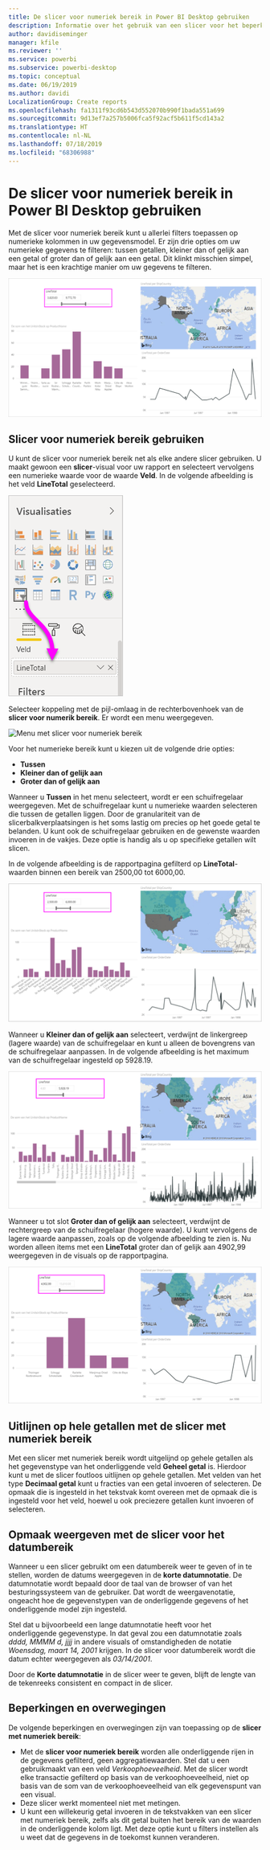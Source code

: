 ```yaml
---
title: De slicer voor numeriek bereik in Power BI Desktop gebruiken
description: Informatie over het gebruik van een slicer voor het beperken van numerieke bereiken in Power BI Desktop
author: davidiseminger
manager: kfile
ms.reviewer: ''
ms.service: powerbi
ms.subservice: powerbi-desktop
ms.topic: conceptual
ms.date: 06/19/2019
ms.author: davidi
LocalizationGroup: Create reports
ms.openlocfilehash: fa1311f93cd6b543d552070b990f1bada551a699
ms.sourcegitcommit: 9d13ef7a257b5006fca5f92acf5b611f5cd143a2
ms.translationtype: HT
ms.contentlocale: nl-NL
ms.lasthandoff: 07/18/2019
ms.locfileid: "68306988"
---
```

# <a name="use-the-numeric-range-slicer-in-power-bi-desktop"></a>De slicer voor numeriek bereik in Power BI Desktop gebruiken
Met de slicer voor numeriek bereik kunt u allerlei filters toepassen op numerieke kolommen in uw gegevensmodel. Er zijn drie opties om uw numerieke gegevens te filteren: tussen getallen, kleiner dan of gelijk aan een getal of groter dan of gelijk aan een getal. Dit klinkt misschien simpel, maar het is een krachtige manier om uw gegevens te filteren.

![Visual met slicer voor numeriek bereik](media/desktop-slicer-numeric-range/desktop-slicer-numeric-range-0.png)

## <a name="use-the-numeric-range-slicer"></a>Slicer voor numeriek bereik gebruiken
U kunt de slicer voor numeriek bereik net als elke andere slicer gebruiken. U maakt gewoon een **slicer**-visual voor uw rapport en selecteert vervolgens een numerieke waarde voor de waarde **Veld**. In de volgende afbeelding is het veld **LineTotal** geselecteerd.

![Een slicer voor numeriek bereik maken](media/desktop-slicer-numeric-range/desktop-slicer-numeric-range-1-create.png)

Selecteer koppeling met de pijl-omlaag in de rechterbovenhoek van de **slicer voor numerik bereik**. Er wordt een menu weergegeven.

![Menu met slicer voor numeriek bereik](media/desktop-slicer-numeric-range/desktop-slicer-numeric-range-2-between.png)

Voor het numerieke bereik kunt u kiezen uit de volgende drie opties:

* **Tussen**
* **Kleiner dan of gelijk aan**
* **Groter dan of gelijk aan**

Wanneer u **Tussen** in het menu selecteert, wordt er een schuifregelaar weergegeven. Met de schuifregelaar kunt u numerieke waarden selecteren die tussen de getallen liggen. Door de granulariteit van de slicerbalkverplaatsingen is het soms lastig om precies op het goede getal te belanden. U kunt ook de schuifregelaar gebruiken en de gewenste waarden invoeren in de vakjes. Deze optie is handig als u op specifieke getallen wilt slicen. 

In de volgende afbeelding is de rapportpagina gefilterd op **LineTotal**-waarden binnen een bereik van 2500,00 tot 6000,00.

![Slicer met numeriek bereik met Tussen](media/desktop-slicer-numeric-range/desktop-slicer-numeric-range-3-between-range.png)

Wanneer u **Kleiner dan of gelijk aan** selecteert, verdwijnt de linkergreep (lagere waarde) van de schuifregelaar en kunt u alleen de bovengrens van de schuifregelaar aanpassen. In de volgende afbeelding is het maximum van de schuifregelaar ingesteld op 5928.19.

![Slicer met numeriek bereik met Kleiner dan](media/desktop-slicer-numeric-range/desktop-slicer-numeric-range-4-less-than.png)

Wanneer u tot slot **Groter dan of gelijk aan** selecteert, verdwijnt de rechtergreep van de schuifregelaar (hogere waarde). U kunt vervolgens de lagere waarde aanpassen, zoals op de volgende afbeelding te zien is. Nu worden alleen items met een **LineTotal** groter dan of gelijk aan 4902,99 weergegeven in de visuals op de rapportpagina.

![Slicer met numeriek bereik met Groter dan](media/desktop-slicer-numeric-range/desktop-slicer-numeric-range-5-greater-than.png)

## <a name="snap-to-whole-numbers-with-the-numeric-range-slicer"></a>Uitlijnen op hele getallen met de slicer met numeriek bereik

Met een slicer met numeriek bereik wordt uitgelijnd op gehele getallen als het gegevenstype van het onderliggende veld **Geheel getal** is. Hierdoor kunt u met de slicer foutloos uitlijnen op gehele getallen. Met velden van het type **Decimaal getal** kunt u fracties van een getal invoeren of selecteren. De opmaak die is ingesteld in het tekstvak komt overeen met de opmaak die is ingesteld voor het veld, hoewel u ook preciezere getallen kunt invoeren of selecteren.

## <a name="display-formatting-with-the-date-range-slicer"></a>Opmaak weergeven met de slicer voor het datumbereik

Wanneer u een slicer gebruikt om een datumbereik weer te geven of in te stellen, worden de datums weergegeven in de **korte datumnotatie**. De datumnotatie wordt bepaald door de taal van de browser of van het besturingssysteem van de gebruiker. Dat wordt de weergavenotatie, ongeacht hoe de gegevenstypen van de onderliggende gegevens of het onderliggende model zijn ingesteld. 

Stel dat u bijvoorbeeld een lange datumnotatie heeft voor het onderliggende gegevenstype. In dat geval zou een datumnotatie zoals *dddd, MMMM d, jjjj* in andere visuals of omstandigheden de notatie *Woensdag, maart 14, 2001* krijgen. In de slicer voor datumbereik wordt die datum echter weergegeven als *03/14/2001*.

Door de **Korte datumnotatie** in de slicer weer te geven, blijft de lengte van de tekenreeks consistent en compact in de slicer. 

## <a name="limitations-and-considerations"></a>Beperkingen en overwegingen
De volgende beperkingen en overwegingen zijn van toepassing op de **slicer met numeriek bereik**:

* Met de **slicer voor numeriek bereik** worden alle onderliggende rijen in de gegevens gefilterd, geen aggregatiewaarden. Stel dat u een gebruikmaakt van een veld *Verkoophoeveelheid*. Met de slicer wordt elke transactie gefilterd op basis van de verkoophoeveelheid, niet op basis van de som van de verkoophoeveelheid van elk gegevenspunt van een visual.
* Deze slicer werkt momenteel niet met metingen.
* U kunt een willekeurig getal invoeren in de tekstvakken van een slicer met numeriek bereik, zelfs als dit getal buiten het bereik van de waarden in de onderliggende kolom ligt. Met deze optie kunt u filters instellen als u weet dat de gegevens in de toekomst kunnen veranderen.
